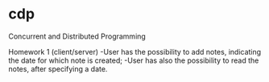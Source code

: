 # cdp
Concurrent and Distributed Programming


Homework 1 (client/server)
-User has the possibility to add notes, indicating the date for which note is created;
-User has also the possibility to read the notes, after specifying a date.
